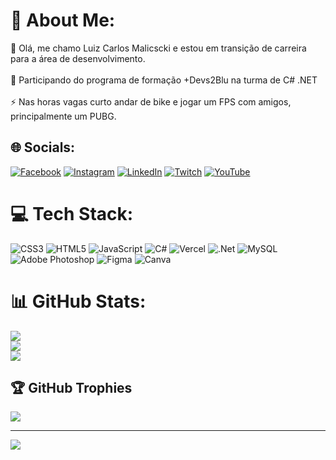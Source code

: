 # 💫 About Me:
💬 Olá, me chamo Luiz Carlos Malicscki e estou em transição de carreira para a área de desenvolvimento. <br><br>👯 Participando do programa de formação +Devs2Blu na turma de C# .NET<br><br>⚡ Nas horas vagas curto andar de bike e jogar um FPS com amigos, principalmente um PUBG. 


## 🌐 Socials:
[![Facebook](https://img.shields.io/badge/Facebook-%231877F2.svg?logo=Facebook&logoColor=white)](https://facebook.com/https://www.facebook.com/luiz.malicscki/) [![Instagram](https://img.shields.io/badge/Instagram-%23E4405F.svg?logo=Instagram&logoColor=white)](https://instagram.com/https://www.instagram.com/malicscki/) [![LinkedIn](https://img.shields.io/badge/LinkedIn-%230077B5.svg?logo=linkedin&logoColor=white)](https://linkedin.com/in/https://www.linkedin.com/in/luizcarlosmalicscki/) [![Twitch](https://img.shields.io/badge/Twitch-%239146FF.svg?logo=Twitch&logoColor=white)](https://twitch.tv/https://www.twitch.tv/malicscki) [![YouTube](https://img.shields.io/badge/YouTube-%23FF0000.svg?logo=YouTube&logoColor=white)](https://youtube.com/c/https://www.youtube.com/user/malicscki) 

# 💻 Tech Stack:
![CSS3](https://img.shields.io/badge/css3-%231572B6.svg?style=for-the-badge&logo=css3&logoColor=white) ![HTML5](https://img.shields.io/badge/html5-%23E34F26.svg?style=for-the-badge&logo=html5&logoColor=white) ![JavaScript](https://img.shields.io/badge/javascript-%23323330.svg?style=for-the-badge&logo=javascript&logoColor=%23F7DF1E) ![C#](https://img.shields.io/badge/c%23-%23239120.svg?style=for-the-badge&logo=c-sharp&logoColor=white) ![Vercel](https://img.shields.io/badge/vercel-%23000000.svg?style=for-the-badge&logo=vercel&logoColor=white) ![.Net](https://img.shields.io/badge/.NET-5C2D91?style=for-the-badge&logo=.net&logoColor=white) ![MySQL](https://img.shields.io/badge/mysql-%2300f.svg?style=for-the-badge&logo=mysql&logoColor=white) ![Adobe Photoshop](https://img.shields.io/badge/adobephotoshop-%2331A8FF.svg?style=for-the-badge&logo=adobephotoshop&logoColor=white) 	![Figma](https://img.shields.io/badge/figma-%23F24E1E.svg?style=for-the-badge&logo=figma&logoColor=white) ![Canva](https://img.shields.io/badge/Canva-%2300C4CC.svg?style=for-the-badge&logo=Canva&logoColor=white)
# 📊 GitHub Stats:
![](https://github-readme-stats.vercel.app/api?username=Malicscki&theme=blueberry&hide_border=false&include_all_commits=true&count_private=false)<br/>
![](https://github-readme-streak-stats.herokuapp.com/?user=Malicscki&theme=blueberry&hide_border=false)<br/>
![](https://github-readme-stats.vercel.app/api/top-langs/?username=Malicscki&theme=blueberry&hide_border=false&include_all_commits=true&count_private=false&layout=compact)

## 🏆 GitHub Trophies
![](https://github-profile-trophy.vercel.app/?username=Malicscki&theme=onestar&no-frame=false&no-bg=true&margin-w=4)

---
[![](https://visitcount.itsvg.in/api?id=Malicscki&icon=7&color=4)](https://visitcount.itsvg.in)
